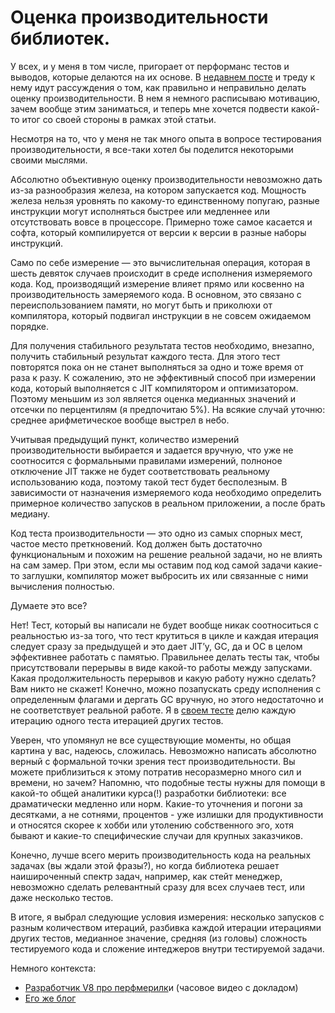 # Оценка производительности библиотек.

У всех, и у меня в том числе, пригорает от перформанс тестов и выводов, которые делаются на их основе. В [недавнем посте](https://t.me/sergeysova/445) и треду к нему идут рассуждения о том, как правильно и неправильно делать оценку производительности. В нем я немного расписываю мотивацию, зачем вообще этим заниматься, и теперь мне хочется подвести какой-то итог со своей стороны в рамках этой статьи. 

Несмотря на то, что у меня не так много опыта в вопросе тестирования производительности, я все-таки хотел бы поделится некоторыми своими мыслями.

Абсолютно объективную оценку производительности невозможно дать из-за разнообразия железа, на котором запускается код. Мощность железа нельзя уровнять по какому-то единственному попугаю, разные инструкции могут исполняться быстрее или медленнее или отсутствовать вовсе в процессоре. Примерно тоже самое касается и софта, который компилируется от версии к версии в разные наборы инструкций.

Само по себе измерение — это вычислительная операция, которая в шесть девяток случаев происходит в среде исполнения измеряемого кода. Код, производящий измерение влияет прямо или косвенно на производительность замеряемого кода. В основном, это связано с переиспользованием памяти, но могут быть и приколюхи от компилятора, который подвигал инструкции в не совсем ожидаемом порядке.

Для получения стабильного результата тестов необходимо, внезапно, получить стабильный результат каждого теста. Для этого тест повторятся пока он не станет выполняться за одно и тоже время от раза к разу. К сожалению, это не эффективный способ при измерении кода, который выполняется с JIT компилятором и оптимизатором. Поэтому меньшим из зол является оценка медианных значений и отсечки по перцентилям (я предпочитаю 5%). На всякие случай уточню: среднее арифметическое вообще выстрел в небо.

Учитывая предыдущий пункт, количество измерений производительности выбирается и задается вручную, что уже не соотносится с формальными правилами измерений, полноное отключение JIT также не будет соответствовать реальному использованию кода, поэтому такой тест будет бесполезным. В зависимости от назначения измеряемого кода необходимо определить примерное количество запусков в реальном приложении, а после брать медиану.

Код теста производительности — это одно из самых спорных мест, частое место преткновений. Код должен быть достаточно функциональным и похожим на решение реальной задачи, но не влиять на сам замер. При этом, если мы оставим под код самой задачи какие-то заглушки, компилятор может выбросить их или связанные с ними вычисления полностью.

Думаете это все? 

Нет! Тест, который вы написали не будет вообще никак соотноситься с реальностью из-за того, что тест крутиться в цикле и каждая итерация следует сразу за предыдущей и это дает JIT’у, GC, да и ОС в целом эффективнее работать с памятью. Правильнее делать тесты так, чтобы присутствовали перерывы в виде какой-то работы между запусками. Какая продолжительность перерывов и какую работу нужно сделать? Вам никто не скажет! Конечно, можно позапускать среду исполнения с определенным флагами и дергать GC вручную, но этого недостаточно и не соответствует реальной работе. Я в [своем тесте](https://t.me/reatom_ru_news/5) делю каждую итерацию одного теста итерацией других тестов.

Уверен, что упомянул не все существующие моменты, но общая картина у вас, надеюсь, сложилась. Невозможно написать абсолютно верный с формальной точки зрения тест производительности. Вы можете приблизиться к этому потратив несоразмерно много сил и времени, но зачем? Напомню, что подобные тесты нужны для помощи в какой-то общей аналитики курса(!) разработки библиотеки: все драматически медленно или норм. Какие-то уточнения и погони за десятками, а не сотнями, процентов - уже излишки для продуктивности и относятся скорее к хобби или утолению собственного эго, хотя бывают и какие-то специфические случаи для крупных заказчиков.

Конечно, лучше всего мерить производительность кода на реальных задачах (вы ждали этой фразы?), но когда библиотека решает наишироченный спектр задач, например, как стейт менеджер, невозможно сделать релевантный сразу для всех случаев тест, или даже несколько тестов.

В итоге, я выбрал следующие условия измерения: несколько запусков с разным количеством итераций, разбивка каждой итерации итерациями других тестов, медианное значение, средняя (из головы) сложность тестируемого кода и сложение интеджеров внутри тестируемой задачи.



Немного контекста:

- [Разработчик V8 про перфмерилк](https://youtu.be/HPFARivHJRY)и (часовое видео с докладом)
- [Его же блог](https://mrale.ph/)

